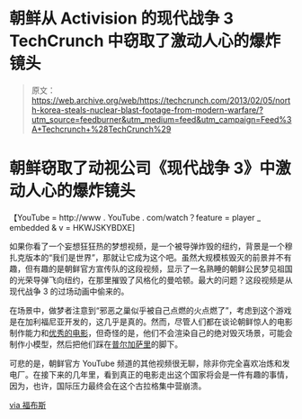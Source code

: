 # 朝鲜从 Activision 的现代战争 3 TechCrunch 中窃取了激动人心的爆炸镜头

> 原文：<https://web.archive.org/web/https://techcrunch.com/2013/02/05/north-korea-steals-nuclear-blast-footage-from-modern-warfare/?utm_source=feedburner&utm_medium=feed&utm_campaign=Feed%3A+Techcrunch+%28TechCrunch%29>

# 朝鲜窃取了动视公司《现代战争 3》中激动人心的爆炸镜头

【YouTube = http://www . YouTube . com/watch？feature = player _ embedded & v = HKWJSKYBDXE]

如果你看了一个妄想狂狂热的梦想视频，是一个被导弹炸毁的纽约，背景是一个穆扎克版本的“我们是世界”，那就让它成为这个吧。虽然大规模核毁灭的前景并不有趣，但有趣的是朝鲜官方宣传队的这段视频，显示了一名熟睡的朝鲜公民梦见祖国的光荣导弹飞向纽约，在那里摧毁了风格化的曼哈顿。最大的问题？这段视频是从现代战争 3 的过场动画中偷来的。

在场景中，做梦者注意到“邪恶之巢似乎被自己点燃的火点燃了”，考虑到这个游戏是在加利福尼亚开发的，这几乎是真的。然而，尽管人们都在谈论朝鲜惊人的电影制作能力和[优秀的电影](https://web.archive.org/web/20221002105540/http://northkoreanfilms.com/)，但奇怪的是，他们不会渲染自己的绝对毁灭场景，可能会制作小模型，然后把他们踩在[普尔加萨里](https://web.archive.org/web/20221002105540/http://en.wikipedia.org/wiki/Pulgasari)的脚下。

可悲的是，朝鲜官方 YouTube 频道的其他视频很无聊，除非你完全喜欢冶炼和发电厂。在接下来的几年里，看到真正的电影走出这个国家将会是一件有趣的事情，因为，也许，国际压力最终会在这个古拉格集中营崩溃。

[via 福布斯](https://web.archive.org/web/20221002105540/http://www.forbes.com/sites/insertcoin/2013/02/05/north-korea-threatens-missile-attack-on-us-using-modern-warfare-3-footage/)